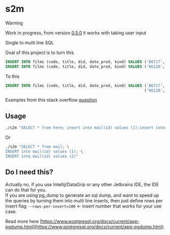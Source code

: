 # s2m

> [!WARNING]
> Work in progress, from version [0.5.0](https://github.com/Filip7/s2m/releases/tag/v0.5.0) it works with taking user input

Single to multi line SQL

Goal of this project is to turn this

```sql
INSERT INTO films (code, title, did, date_prod, kind) VALUES ('B6717', 'Tampopo', 110, '1985-02-10', 'Comedy');
INSERT INTO films (code, title, did, date_prod, kind) VALUES ('HG120', 'The Dinner Game', 140, DEFAULT, 'Comedy');
```

To this

```sql
INSERT INTO films (code, title, did, date_prod, kind) VALUES ('B6717', 'Tampopo', 110, '1985-02-10', 'Comedy'),
                                                             ('HG120', 'The Dinner Game', 140, DEFAULT, 'Comedy');
```

Examples from this stack overflow [question](https://stackoverflow.com/a/28168010)

## Usage

```sh
./s2m "SELECT * from here; insert into mail(id) values (1);insert into mail(id) values (2);"
```

Or

```sh
./s2m "SELECT * from mail; \
INSERT into mail(id) values (1); \
INSERT into mail(id) values (2)"
```

## Do I need this?

Actually no, if you use Intellij/DataGrip or any other Jetbrains IDE, the IDE can do that for you.  
If you are using pg_dump to generate an sql dump, and want to speed up the queries by turning them into multi line inserts, then just define rows per insert flag `--rows-per-insert=100` <- insert number that works for your use case.

Read more here [https://www.postgresql.org/docs/current/app-pgdump.html](https://www.postgresql.org/docs/current/app-pgdump.html)
